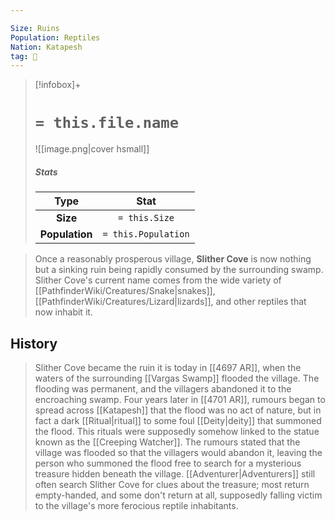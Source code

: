 ```yaml
---

Size: Ruins
Population: Reptiles
Nation: Katapesh
tag: 🌃
---
```


> [!infobox]+
> #  `= this.file.name`
> ![[image.png|cover hsmall]]
> ##### Stats
> Type | Stat |
> :---:|:---:|
> **Size** | `= this.Size` |
> **Population** | `= this.Population` |



> Once a reasonably prosperous village, **Slither Cove** is now nothing but a sinking ruin being rapidly consumed by the surrounding swamp. Slither Cove's current name comes from the wide variety of [[PathfinderWiki/Creatures/Snake|snakes]], [[PathfinderWiki/Creatures/Lizard|lizards]], and other reptiles that now inhabit it.


## History

> Slither Cove became the ruin it is today in [[4697 AR]], when the waters of the surrounding [[Vargas Swamp]] flooded the village. The flooding was permanent, and the villagers abandoned it to the encroaching swamp. Four years later in [[4701 AR]], rumours began to spread across [[Katapesh]] that the flood was no act of nature, but in fact a dark [[Ritual|ritual]] to some foul [[Deity|deity]] that summoned the flood. This rituals were supposedly somehow linked to the statue known as the [[Creeping Watcher]]. The rumours stated that the village was flooded so that the villagers would abandon it, leaving the person who summoned the flood free to search for a mysterious treasure hidden beneath the village. [[Adventurer|Adventurers]] still often search Slither Cove for clues about the treasure; most return empty-handed, and some don't return at all, supposedly falling victim to the village's more ferocious reptile inhabitants.








